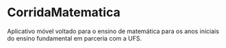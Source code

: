 # CorridaMatematica
Aplicativo móvel voltado para o ensino de matemática para os anos iniciais do ensino fundamental em parceria com a UFS.
